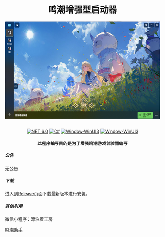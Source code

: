 <div align="center">
   <h1>鸣潮增强型启动器</h1>
   <img align="center" height="400" src="img/main.png" alt="Main" style="zoom:80%;" data-align="center">
   <br/>
   <br/>

   [![NET 6.0](https://img.shields.io/badge/dotnet-8.0-purple.svg?style=flat-square&color=512bd4)](https://learn.microsoft.com/zh-cn/dotnet/core/whats-new/dotnet-7)
   [![C#](https://img.shields.io/badge/CSharp-14.0-purple.svg?style=flat-square&color=512bd4)](https://learn.microsoft.com/zh-cn/dotnet/csharp/)
   [![Window-WinUI3](https://img.shields.io/badge/WindowsAppSDK-v1.6-blue)](https://learn.microsoft.com/en-us/windows/apps/windows-app-sdk/)
   [![Window-WinUI3](https://img.shields.io/badge/AOT-purple)](https://learn.microsoft.com/zh-cn/dotnet/core/deploying/native-aot/interop/)

</div>

<div align="center">

<h4> 此程序编写目的是为了增强鸣潮游戏体验而编写 </h4>

</div>

##### 公告
无公告

##### 下载

进入到<a href="https://github.com/BlameTwo/WutheringWavesTool/releases">Release</a>页面下载最新版本进行安装。

##### 其他引用

微信小程序：漂泊着工房

[鸣潮助手](https://mc.appfeng.com/)
